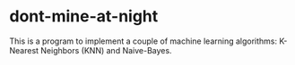# dont-mine-at-night
This is a program to implement a couple of machine learning algorithms: K-Nearest Neighbors (KNN) and Naive-Bayes.
